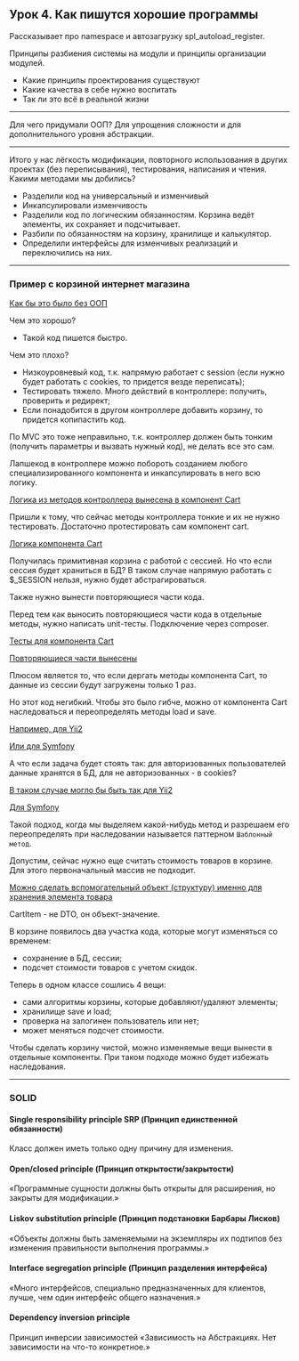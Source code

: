 ## Урок 4. Как пишутся хорошие программы

Рассказывает про namespace и автозагрузку spl_autoload_register.

Принципы разбиения системы на модули и принципы организации модулей.

- Какие принципы проектирования существуют
- Какие качества в себе нужно воспитать
- Так ли это всё в реальной жизни

___
Для чего придумали ООП? Для упрощения сложности и для дополнительного уровня абстракции.
___


Итого у нас лёгкость модификации, повторного использования в других проектах (без переписывания), тестирования,
написания и чтения. Какими методами мы добились?
- Разделили код на универсальный и изменчивый
- Инкапсулировали изменчивость
- Разделили код по логическим обязанностям. Корзина ведёт элементы, их сохраняет и подсчитывает.
- Разбили по обязанностям на корзину, хранилище и калькулятор.
- Определили интерфейсы для изменчивых реализаций и переключились на них.
___

### Пример с корзиной интернет магазина

[Как бы это было без ООП](./example01/demo01/CartController.php)

Чем это хорошо?
- Такой код пишется быстро.

Чем это плохо?
- Низкоуровневый код, т.к. напрямую работает с session (если нужно будет работать с cookies, то придется везде переписать);
- Тестировать тяжело. Много действий в контроллере: получить, проверить и редирект;
- Если понадобится в другом контроллере добавить корзину, то придется копипастить код.

По MVC это тоже неправильно, т.к. контроллер должен быть тонким (получить параметры и вызвать нужный код), не делать все это сам.

Лапшекод в контроллере можно побороть созданием любого специализированного компонента и инкапсулировать в него
всю логику.

[Логика из методов контроллера вынесена в компонент Cart](./example01/demo02/CartController.php)

Пришли к тому, что сейчас методы контроллера тонкие и их не нужно тестировать. Достаточно протестировать 
сам компонент cart.

[Логика компонента Cart](./example01/demo03/cart/Cart.php)

Получилась примитивная корзина с работой с сессией. Но что если сессия будет храниться в БД?
В таком случае напрямую работать с $_SESSION нельзя, нужно будет абстрагироваться.

Также нужно вынести повторяющиеся части кода.

Перед тем как выносить повторяющиеся части кода в отдельные методы, нужно написать unit-тесты. 
Подключение через composer.

[Тесты для компонента Cart](./example01/demo04/tests/CartTest.php)

[Повторяющиеся части вынесены](./example01/demo04/cart/Cart.php)

Плюсом является то, что если дергать методы компонента Cart, то данные из сессии будут загружены только 1 раз.

Но этот код негибкий.
Чтобы это было гибче, можно от компонента Cart наследоваться и переопределять методы load и save.

[Например, для Yii2](./example01/demo04/cart/YiiCart.php)

[Или для Symfony](./example01/demo04/cart/SymfonyCart.php)


А что если задача будет стоять так: для авторизованных пользователей данные хранятся в БД, для не 
авторизованных - в cookies?

[В таком случае могло бы быть так для Yii2](./example01/demo04/cart/YiiHybridCart.php)

[Для Symfony](./example01/demo04/cart/SymfonyHybridCart.php)

Такой подход, когда мы выделяем какой-нибудь метод и разрешаем его переопределять при наследовании называется 
паттерном `Шаблонный метод`.


Допустим, сейчас нужно еще считать стоимость товаров в корзине. Для этого первоначальный массив не подходит.

[Можно сделать вспомогательный объект (структуру) именно для хранения элемента товара](./example01/demo05/cart/CartItem.php)

CartItem - не DTO, он объект-значение.

В корзине появилось два участка кода, которые могут изменяться со временем:
- сохранение в БД, сессии;
- подсчет стоимости товаров с учетом скидок.

Теперь в одном классе сошлись 4 вещи:
- сами алгоритмы корзины, которые добавляют/удаляют элементы;
- хранилище save и load;
- проверка на залогинен пользователь или нет;
- может меняться подсчет стоимости.

Чтобы сделать корзину чистой, можно изменяемые вещи вынести в отдельные компоненты.
При таком подходе можно будет избежать наследования.








___
### SOLID

#### Single responsibility principle SRP (Принцип единственной обязанности)
Класс должен иметь только одну причину для изменения.
#### Open/closed principle (Принцип открытости/закрытости)
«Программные сущности должны быть открыты для расширения, но закрыты для модификации.»
#### Liskov substitution principle (Принцип подстановки Барбары Лисков)
«Объекты должны быть заменяемыми на экземпляры их подтипов без изменения правильности выполнения программы.»
#### Interface segregation principle (Принцип разделения интерфейса)
«Много интерфейсов, специально предназначенных для клиентов, лучше, чем один интерфейс общего назначения.»
#### Dependency inversion principle
Принцип инверсии зависимостей
«Зависимость на Абстракциях. Нет зависимости на что-то конкретное.»